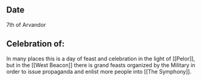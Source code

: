 ## Date
7th of Arvandor
## Celebration of:
In many places this is a day of feast and celebration in the light of [[Pelor]], but in the [[West Beacon]] there is grand feasts organized by the Military in order to issue propaganda and enlist more people into [[The Symphony]].
